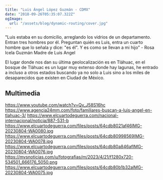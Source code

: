 ```yaml
---
title: "Luis Ángel López Guzmán - CDMX"
date: "2018-09-26T05:35:07.322Z"
ogImage:
  url: "/assets/blog/dynamic-routing/cover.jpg"
---
```


"Luis estaba en su domicilio, arreglando los vidrios de un departamento. Entran tres hombres por él. Preguntan quién es Luis, entra un cuarto hombre que lo señala y dice:
"es él". Y es como se llevan a mi hijo" - Rosa Icela Guzmán Madre de Luis Angel

El lugar donde nos dan su última geolocalización es en Tláhuac, en el bosque de Tláhuac es un lugar muy extenso donde hay lagunas, he entrado a incluso a otros estados buscando ya no solo a Luis sino a los miles de desaparecidos que existen en Ciudad de México.

## Multimedia

https://www.youtube.com/watch?v=Qv_J58S16hc
https://www.agencia24mm.com/foto/familiares-buscan-a-luis-angel-en-tlahuac-3/
https://www.elcuartodeguerra.com/nacional-internacional/noticia/887-531-b
https://www.elcuartodeguerra.com/files/posts/64cdb8021af46IMG-20230804-WA0080.jpg
https://www.elcuartodeguerra.com/files/posts/64cdb80998569IMG-20230804-WA0078.jpg
https://www.elcuartodeguerra.com/files/posts/64cdb80a846afIMG-20230804-WA0076.jpg
https://mvsnoticias.com/u/fotografias/m/2023/4/21/f1280x720-534501_666176_5050.png
https://www.elcuartodeguerra.com/files/posts/64cdb80b1b32aIMG-20230804-WA0075.jpg
